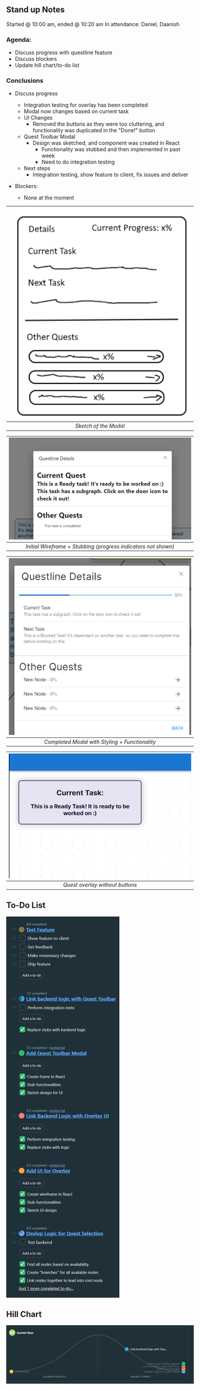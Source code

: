 ## Stand up Notes
Started @ 10:00 am, ended @ 10:20 am
In attendance: Daniel, Daanish

### Agenda:
- Discuss progress with questline feature
- Discuss blockers
- Update hill chart/to-do list

### Conclusions
- Discuss progress
	- Integration testing for overlay has been completed
	- Modal now changes based on current task
	- UI Changes
		- Removed the buttons as they were too cluttering, and functionality was duplicated in the "Done!" button
	- Quest Toolbar Modal
		- Design was sketched, and component was created in React
			- Functionality was stubbed and then implemented in past week
			- Need to do integration testing
	- Next steps
		- Integration testing, show feature to client, fix issues and deliver

- Blockers:
	- None at the moment

|![Sketch](image-1.png)|
|:--:|
| *Sketch of the Modal* |

|![Initial modal](image.png)|
|:--:|
| *Initial Wireframe + Stubbing (progress indicators not shown)* |

|![Completed Modal with Functionality](image-2.png)|
|:--:|
| *Completed Modal with Styling + Functionality* |

|![No Buttons](image-5.png)|
|:--:|
| *Quest overlay without buttons* |

## To-Do List
![To-Do List](image-3.png)

## Hill Chart
![Hill Chart](image-4.png)